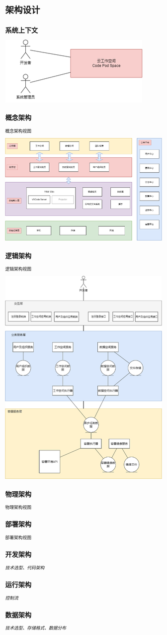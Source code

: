 # 架构设计

## 系统上下文

![系统上下文](_media/系统上下文.png)


## 概念架构

概念架构视图

![概念架构](_media/概念架构.png)


## 逻辑架构

逻辑架构视图

![逻辑架构](_media/逻辑架构.png)


## 物理架构

物理架构视图

## 部署架构

部署架构视图

## 开发架构

*技术选型、代码架构*

## 运行架构

*控制流*

## 数据架构

*技术选型、存储格式、数据分布*